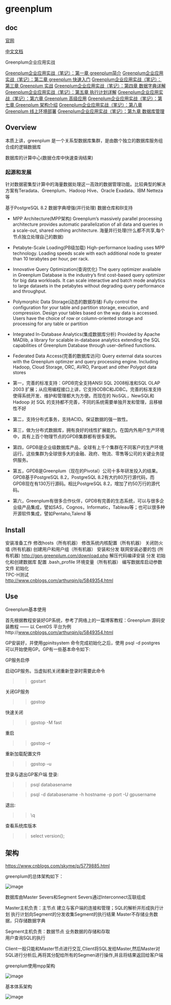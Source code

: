 
# greenplum

## doc
[官网](https://greenplum.org/)

[中文文档](https://gp-docs-cn.github.io/docs/common/gpdb-features.html)

Greenplum企业应用实战

[Greenplum企业应用实战（笔记）：第一章 greenplum简介](https://www.jianshu.com/p/b5c85cadb362)
[Greenplum企业应用实战（笔记）：第二章 greenplum 快速入门](https://www.jianshu.com/p/43de56ddcd7b)
[Greenplum企业应用实战（笔记）：第三章 Greenplum 实战](https://www.jianshu.com/p/9be1439f5bd3)
[Greenplum企业应用实战（笔记）：第四章 数据字典详解](https://www.jianshu.com/p/052009ed92a2)
[Greenplum企业应用实战（笔记）：第五章 执行计划详解](https://www.jianshu.com/p/25ce3b0c930d)
[Greenplum企业应用实战（笔记）：第六章 Greenplum 高级应用](https://www.jianshu.com/p/32701ff3ee2c)
[Greenplum企业应用实战（笔记）：第七章 Greenplum 架构介绍](https://www.jianshu.com/p/105cb516a122)
[Greenplum企业应用实战（笔记）：第八章 Greenplum 线上环境部署](https://www.jianshu.com/p/75e87b890a60)
[Greenplum企业应用实战（笔记）：第九章 数据库管理](https://www.jianshu.com/p/105cb516a122)


## Overview
本质上讲，greenplum 是一个关系型数据库集群，是由数个独立的数据库服务组合成的逻辑数据库

数据库的计算中心(数据仓库中快速查询结果)

### 起源和发展
针对数据密集型计算中的海量数据处理这一高效的数据管理功能。比较典型的解决方案有Teradata、Greenplum、Hadoop Hive、Oracle Exadata、IBM Netteza等

基于PostgreSQL 8.2
数据字典增强(并行处理)
数据仓库和BI支持


* MPP Architecture(MPP架构)
    Greenplum’s massively parallel processing architecture provides automatic parallelization of all data and queries in a scale-out, shared nothing architecture.
    海量并行处理(什么都不共享,每个节点独立处理自己的数据)
* Petabyte-Scale Loading(PB级加载)
    High-performance loading uses MPP technology. Loading speeds scale with each additional node to greater than 10 terabytes per hour, per rack.
* Innovative Query Optimization(查询优化)
    The query optimizer available in Greenplum Database is the industry’s first cost-based query optimizer for big data workloads. It can scale interactive and batch mode analytics to large datasets in the petabytes without degrading query performance and throughput.
* Polymorphic Data Storage(动态的数据存储)
    Fully control the configuration for your table and partition storage, execution, and compression. Design your tables based on the way data is accessed. Users have the choice of row or column-oriented storage and processing for any table or partition
* Integrated In-Database Analytics(集成数据库分析)
    Provided by Apache MADlib, a library for scalable in-database analytics extending the SQL capabilities of Greenplum Database through user-defined functions.
* Federated Data Access(完善的数据库访问)
    Query external data sources with the Greenplum optimzer and query processing engine. Including Hadoop, Cloud Storage, ORC, AVRO, Parquet and other Polygot data stores

* 第一，完善的标准支持：GPDB完全支持ANSI SQL 2008标准和SQL OLAP 2003 扩展；从应用编程接口上讲，它支持ODBC和JDBC。完善的标准支持使得系统开发、维护和管理都大为方便。而现在的 NoSQL，NewSQL和Hadoop 对 SQL 的支持都不完善，不同的系统需要单独开发和管理，且移植性不好

* 第二，支持分布式事务，支持ACID。保证数据的强一致性。

* 第三，做为分布式数据库，拥有良好的线性扩展能力。在国内外用户生产环境中，具有上百个物理节点的GPDB集群都有很多案例。

* 第四，GPDB是企业级数据库产品，全球有上千个集群在不同客户的生产环境运行。这些集群为全球很多大的金融、政府、物流、零售等公司的关键业务提供服务。

* 第五，GPDB是Greenplum（现在的Pivotal）公司十多年研发投入的结果。GPDB基于PostgreSQL 8.2，PostgreSQL 8.2有大约80万行源代码，而GPDB现在有130万行源码。相比PostgreSQL 8.2，增加了约50万行的源代码。

* 第六，Greenplum有很多合作伙伴，GPDB有完善的生态系统，可以与很多企业级产品集成，譬如SAS，Cognos，Informatic，Tableau等；也可以很多种开源软件集成，譬如Pentaho,Talend 等


## Install

安装准备工作
    修改hosts（所有机器）
    修改系统内核配置（所有机器）
    关闭防火墙 (所有机器)
    创建用户和用户组（所有机器）
安装和分发
    联网安装必要的包 (所有机器)
        http://gpn.greenplum.com/download.php
    解压代码编译安装
    分发
初始化和创建数据库
    配置 .bash_profile 环境变量（所有机器）
    编写数据库启动参数文件
    初始化  
TPC-H测试      
http://www.cnblogs.com/arthurqin/p/5849354.html

## Use

Greenplum基本使用

首先根据教程安装好GP系统，参考了网络上的一篇博客教程：Greenplum 源码安装教程 —— 以 CentOS 平台为例http://www.cnblogs.com/arthurqin/p/5849354.html

GP安装好，并使用gpinitsystem 命令完成初始化之后，使用 psql -d postgres 可以开始使用GP。GP有一些基本命令如下:

GP服务启停

启动GP服务。当虚拟机关闭重新登录时需要此命令
>> gpstart

关闭GP服务
>> gpstop

快速关闭
>> gpstop -M fast

重启
>> gpstop –r

重新加载配置文件
>> gpstop –u

登录与退出GP客户端
登录:
>> psql databasename

>> psql -d databasename -h hostname -p port -U gpusername

退出: 
>> \q

查看系统库版本
 >> select version();
 
## 架构

https://www.cnblogs.com/skyme/p/5779885.html

greenplum的总体架构如下：

![image](https://github.com/leelovejava/doc/blob/master/img/dataBase/greenplum/01.png)

数据库由Master Severs和Segment Severs通过Interconnect互联组成
  
  
  Master主机负责：主节点
                  建立与客户端的连接和管理；SQL的解析并形成执行计划
                  执行计划向Segment的分发收集Segment的执行结果
                  Master不存储业务数据，只存储数据字典
  
  Segment主机负责：数据节点
                   业务数据的存储和存取   
                   用户查询SQL的执行

   Client一般只能和Master节点进行交互,Client将SQL发给Master,然后Master对SQL进行分析后,再将其分配给所有的Segmen进行操作,并且将结果返回给客户端
   
greenplum使用mpp架构

![image](https://github.com/leelovejava/doc/blob/master/img/dataBase/greenplum/02.png)

 基本体系架构
 
![image](https://github.com/leelovejava/doc/blob/master/img/dataBase/greenplum/03.png)

  